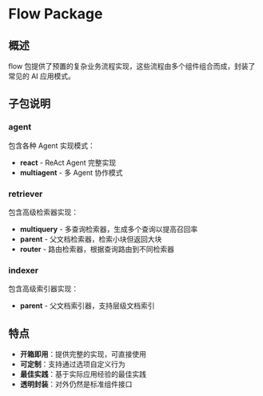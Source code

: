 # Flow Package

## 概述

flow 包提供了预置的复杂业务流程实现，这些流程由多个组件组合而成，封装了常见的 AI 应用模式。

## 子包说明

### agent
包含各种 Agent 实现模式：
- **react** - ReAct Agent 完整实现
- **multiagent** - 多 Agent 协作模式

### retriever
包含高级检索器实现：
- **multiquery** - 多查询检索器，生成多个查询以提高召回率
- **parent** - 父文档检索器，检索小块但返回大块
- **router** - 路由检索器，根据查询路由到不同检索器

### indexer
包含高级索引器实现：
- **parent** - 父文档索引器，支持层级文档索引

## 特点

- **开箱即用**：提供完整的实现，可直接使用
- **可定制**：支持通过选项自定义行为
- **最佳实践**：基于实际应用经验的最佳实践
- **透明封装**：对外仍然是标准组件接口
